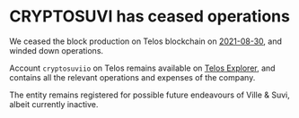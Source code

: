 # CRYPTOSUVI has ceased operations
We ceased the block production on Telos blockchain on [2021-08-30](https://explorer.telos.net/transaction/44f5aa496d0386d3d3a2a4052ece906f39a3ea4c93ab687270a80d55f6700619), and winded down operations.

Account `cryptosuviio` on Telos remains available  on [Telos Explorer](https://explorer.telos.net/account/cryptosuviio), and contains all the relevant operations and expenses of the company.

The entity remains registered for possible future endeavours of Ville & Suvi, albeit currently inactive.